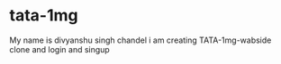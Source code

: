 # tata-1mg
My name is divyanshu singh chandel 
i am creating  TATA-1mg-wabside clone
and login and singup 
